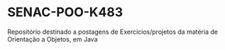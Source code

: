 # SENAC-POO-K483
Repositório destinado a postagens de Exercicios/projetos da matéria de Orientação a Objetos, em Java
